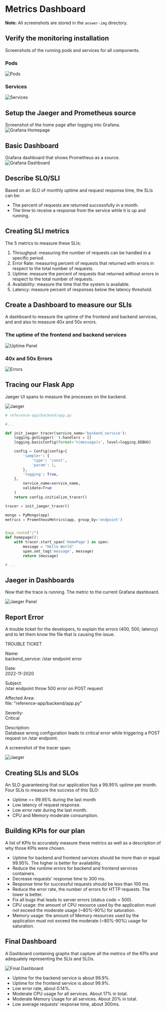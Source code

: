 # Metrics Dashboard

**Note:** All screenshots are stored in the `answer-img` directory.

## Verify the monitoring installation

Screenshots of the running pods and services for all components.

### Pods

![Pods](answer-img/pods.png "Pods")

### Services

![Services](answer-img/services.png "Services")

## Setup the Jaeger and Prometheus source

Screenshot of the home page after logging into Grafana.
![Grafana Homepage](answer-img/grafana_homepage.png "Grafana Homepage")

## Basic Dashboard

Grafana dashboard that shows Prometheus as a source.
![Grafana Dashboard](answer-img/dashboard.png "Grafana Dashboard")

## Describe SLO/SLI

Based on an SLO of monthly uptime and request response time, the SLIs can be:

- The percent of requests are returned successfully in a month.
- The time to receive a response from the service while it is up and running.

## Creating SLI metrics

The 5 metrics to measure these SLIs:

1. Throughput: measuring the number of requests can be handled in a specific period.
2. Error Rate: measuring percent of requests that returned with errors in respect to the total number of requests.
3. Uptime: measure the percent of requests that returned without errors in respect to the total number of requests.
4. Availability: measure the time that the system is available.
5. Latency: measure percent of responses below the latency threshold.

## Create a Dashboard to measure our SLIs

A dashboard to measure the uptime of the frontend and backend services, and and also to measure 40x and 50x errors.

### The uptime of the frontend and backend services

![Uptime Panel](answer-img/uptime.png "Uptime Panel")

### 40x and 50x Errors

![Errors](answer-img/errors.png)

## Tracing our Flask App

Jaeger UI spans to measure the processes on the backend.

![Jaeger](answer-img/jaeger-ui.png)

```Python
# reference-app/backend/app.py

#...

def init_jaeger_tracer(service_name='backend_service'):
    logging.getLogger('').handlers = []
    logging.basicConfig(format='%(message)s', level=logging.DEBUG)

    config = Config(config={
        'sampler': {
            'type': 'const',
            'param': 1,
        },
        'logging': True,
    },
        service_name=service_name,
        validate=True
    )
    return config.initialize_tracer()

tracer = init_jaeger_tracer()

mongo = PyMongo(app)
metrics = PrometheusMetrics(app, group_by='endpoint')


@app.route("/")
def homepage():
    with tracer.start_span('HomePage') as span:
        message = "Hello World"
        span.set_tag('message', message)
        return (message)

# ...
```

## Jaeger in Dashboards

Now that the trace is running. The metric to the current Grafana dashboard.

![Jaeger Panel](answer-img/jaeger-panel.png)

## Report Error

A trouble ticket for the developers, to explain the errors (400, 500, latency) and to let them know the file that is causing the issue.

TROUBLE TICKET

Name:\
backend_service: /star endpoint error

Date:\
2022-11-2020

Subject:\
/star endpoint throw 500 error on POST request

Affected Area:\
file: "reference-app/backend/app.py"

Severity:\
Critical

Description:\
Database wrong configuration leads to critical error while triggering a POST request on /star endpoint.

A screenshot of the tracer span:

![Jaeger](answer-img/jaeger-ui.png)

## Creating SLIs and SLOs

An SLO guaranteeing that our application has a 99.95% uptime per month. Four SLIs to measure the success of this SLO:

- Uptime >= 99.95% during the last month
- Low latency of request response.
- Low error rate during the last month.
- CPU and Memory moderate consumption.

## Building KPIs for our plan

A list of KPIs to accurately measure these metrics as well as a description of why those KPIs were chosen.

- Uptime for backend and frontend services should be more than or equal 99.95%. The higher is better for availability.
- Reduce the runtime errors for backend and frontend services containers.
- Decrease requests' response time to 300 ms.
- Response time for successful requests should be less than 100 ms.
- Reduce the error rate, the number of errors for HTTP requests. The lower is better.
- Fix all bugs that leads to server errors (status code = 500).
- CPU usage: the amount of CPU resource used by the application must not exceed the moderate usage (~80%-90%) for saturation.
- Memory usage: the amount of Memory resources used by the application must not exceed the moderate (~80%-90%) usage for saturation.

## Final Dashboard

A Dashboard containing graphs that capture all the metrics of the KPIs and adequately representing the SLIs and SLOs.

![Final Dashboard](answer-img/final-dashboard.png)

- Uptime for the backend service is about 99.9%.
- Uptime for the frontend service is about 99.9%.
- Low error rate, about 0.14%.
- Moderate CPU usage for all services. About 17% in total.
- Moderate Memory Usage for all services. About 20% in total.
- Low average requests' response time, about 300ms.

